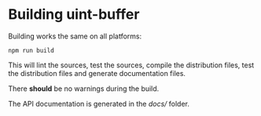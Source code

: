 # Building uint-buffer

Building works the same on all platforms:
```
npm run build
```
This will lint the sources, test the sources, compile the distribution files, test the distribution files and generate documentation files.

There **should** be no warnings during the build.

The API documentation is generated in the *docs/* folder.
